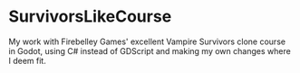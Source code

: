 # SurvivorsLikeCourse
My work with Firebelley Games' excellent Vampire Survivors clone course in Godot, using C# instead of GDScript and making my own changes where I deem fit.
